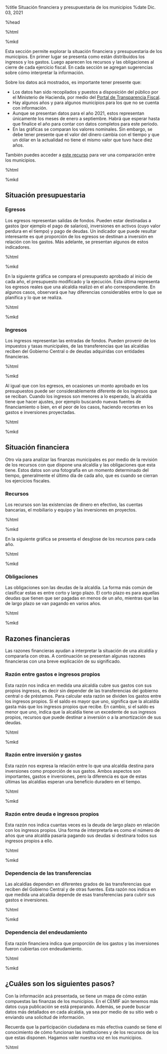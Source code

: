 %title Situación financiera y presupuestaria de los municipios
%date Dic. 03, 2021

%head

<script type="module" src="/res/components/muni.js"></script>
<script type="module" src="/res/components/munibudget.js"></script>

%html

<x-years target="expenses,revenue,assets,liabilities,years-expenses,years-revenue,years-assets,years-liabilities"></x-years>

<x-muniselector target="munidiv,expenses,revenue,assets,liabilities,expenses-yearly,revenue-yearly,assets-yearly,liabilities-yearly,ind-depdeu,ind-deptrf,ind-deuing,ind-invgto,ind-gtoing"></x-muniselector>

%mkd

Esta sección permite explorar la situación financiera y presupuestaria de los
municipios. En primer lugar se presenta como están distribuidos los ingresos y los gastos. Luego aparecen los recursos y las obligaciones al cierre de cada ejercicio fiscal. En cada sección se agregan sugerencias sobre cómo interpretar la información.

Sobre los datos acá mostrados, es importante tener presente que:

- Los datos han sido recopilados y puestos a disposición del público por el
Ministerio de Hacienda, por medio del [Portal de Transparencia Fiscal](https://www.transparenciafiscal.gob.sv).
- Hay algunos años y para algunos municipios para los que no se cuenta con
información.
- Aunque se presentan datos para el año 2021, estos representan únicamente los
meses de enero a septiembre. Habrá que esperar hasta que finalice el año para
contar con datos completos para este período.
- En las gráficas se comparan los valores nominales. Sin embargo, se debe tener presente que el valor del dinero cambia con el tiempo y que un dólar en la actualidad no tiene el mismo valor que tuvo hace diez años.

También puedes acceder a [este recurso](./comparativo.html) para ver una comparación entre los municipios.

%html

<x-muni-div id="munidiv">

%mkd

## Situación presupuestaria

### Egresos

Los egresos representan salidas de fondos. Pueden estar destinadas a gastos (por ejemplo el pago de salarios), inversiones en activos (cuyo valor perdura
en el tiempo) y pago de deudas. Un indicador que puede resultar interesante es
qué proporción de los egresos se destinan a inversión en relación con los
gastos. Más adelante, se presentan algunos de estos indicadores.

%html

<x-muni-budget-years id="expenses-yearly" contab-id="8101" content="expenses">
</x-muni-budget-years>

%mkd

En la siguiente gráfica se compara el presupuesto aprobado al inicio de cada
año, el presupuesto modificado y la ejecución. Esta última representa los
egresos reales que una alcaldía realizó en el año correspondiente. En algunos
casos, observará que hay diferencias considerables entre lo que se planifica y
lo que se realiza.

%html

<x-muni-budget-headers id="expenses" contab-id="8101"
    year="2010" content="expenses">
</x-muni-budget-headers>

%mkd

### Ingresos

Los ingresos representan las entradas de fondos. Pueden provenir de los impuestos y tasas municipales, de las transferencias que las alcaldías reciben del Gobierno Central o de deudas adquiridas con entidades financieras.

%html

<x-muni-budget-years id="revenue-yearly" contab-id="8101" content="revenue">
</x-muni-budget-years>

%mkd

Al igual que con los egresos, en ocasiones un monto aprobado en los
presupuestos puede ser considerablemente diferente de los ingresos que se
reciban. Cuando los ingresos son menores a lo esperado, la alcaldía tiene que
hacer ajustes, por ejemplo buscando nuevas fuentes de financiamiento o
bien, en el peor de los casos, haciendo recortes en los gastos e inversiones
proyectadas.

%html

<x-muni-budget-headers id="revenue" contab-id="8101"
    year="2010" content="revenue">
</x-muni-budget-headers>

%mkd

## Situación financiera

Otro vía para analizar las finanzas municipales es por medio de la revisión de los recursos con que dispone una alcaldía y las obligaciones que esta tiene. Estos datos son una fotografía en un momento determinado del tiempo, generalmente el último día de cada año, que es cuando se cierran los ejercicios fiscales.

### Recursos

Los recursos son las existencias de dinero en efectivo, las cuentas bancarias, el mobiliario y equipo y las inversiones en proyectos.

%html

<x-muni-contab-years id="assets-yearly" contab-id="8101" content="assets">
</x-muni-contab-years>

%mkd

En la siguiente gráfica se presenta el desglose de los recursos para cada año.

%html

<x-muni-contab-headers id="assets"
    content="assets">
</x-muni-contab-headers>

%mkd

### Obligaciones

Las obligaciones son las deudas de la alcaldía. La forma más común de clasificar estas es entre corto y largo plazo. El corto plazo es para aquellas deudas que tienen que ser pagadas en menos de un año, mientras que las de largo plazo se van pagando en varios años.

%html

<x-muni-contab-years id="liabilities-yearly" contab-id="8101"
    content="liabilities">
</x-muni-contab-years>

<x-muni-contab-headers id="liabilities" contab-id="8101"
    year="2010" content="liabilities">
</x-muni-contab-headers>

%mkd

## Razones financieras

Las razones financieras ayudan a interpretar la situación de una alcaldía y compararla con otras. A continuación se presentan algunas razones financieras con una breve explicación de su significado.

### Razón entre gastos e ingresos propios

Esta razón nos indica en medida una alcaldía cubre sus gastos con sus propios ingresos, es decir sin depender de las transferencias del gobierno central o de préstamos. Para calcular esta razón se dividen los gastos entre los ingresos propios. Si el saldo es mayor que uno, significa que la alcaldía gasta más que los ingresos propios que recibe. En cambio, si el saldo es menor que uno, indica que la alcaldía tiene un excedente de sus ingresos propios, recursos que puede destinar a inversión o a la amortización de sus deudas.

%html

<x-muni-indicator id="ind-gtoing" key="GTOING" contab-id="8101"/>
</x-muni-indicator>

%mkd

### Razón entre inversión y gastos

Esta razón nos expresa la relación entre lo que una alcaldía destina para inversiones como proporción de sus gastos. Ambos aspectos son importantes, gastos e inversiones, pero la diferencia es que de estas últimas las alcaldías esperan una beneficio duradero en el tiempo.

%html

<x-muni-indicator id="ind-invgto" key="INVGTO" contab-id="8101"/>
</x-muni-indicator>

%mkd

### Razón entre deuda e ingresos propios

Esta razón nos indica cuantas veces es la deuda de largo plazo en relación con los ingresos propios. Una forma de interpretarla es como el número de años que una alcaldía pasaría pagando sus deudas si destinara todos sus ingresos propios a ello.

%html

<x-muni-indicator id="ind-deuing" key="DEUING" contab-id="8101"/>
</x-muni-indicator>

%mkd

### Dependencia de las transferencias

Las alcaldías dependen en diferentes grados de las transferencias que reciben del Gobierno Central y de otras fuentes. Esta razón nos indica en que medida una alcaldía depende de esas transferencias para cubrir sus gastos e inversiones.

%html

<x-muni-indicator id="ind-deptrf" key="DEPTRF" contab-id="8101"/>
</x-muni-indicator>

%mkd

### Dependencia del endeudamiento

Esta razón financiera indica que proporción de los gastos y las inversiones fueron cubiertas con endeudamiento.

%html

<x-muni-indicator id="ind-depdeu" key="DEPDEU" contab-id="8101"/>
</x-muni-indicator>

%mkd

## ¿Cuáles son los siguientes pasos?

Con la información acá presentada, se tiene un mapa de cómo están compuestas las finanzas de los municipios. En el CEMIF aún tenemos más datos cuya publicación se está preparando. Además, se puede buscar datos más detallados en cada alcaldía, ya sea por medio de su sitio web o enviando una solicitud de información.

Recuerda que la participación ciudadana es más efectiva cuando se tiene el conocimiento de cómo funcionan las instituciones y de los recursos de los que estas disponen. Hagamos valer nuestra voz en los municipios.

%html

</x-muni-div>
